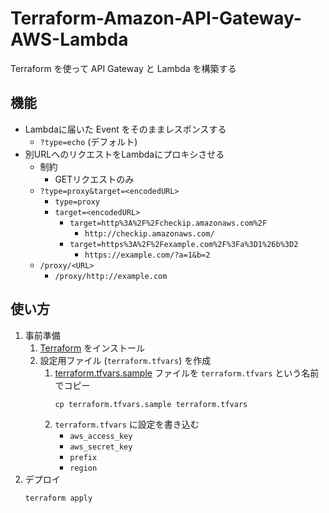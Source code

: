 # Terraform-Amazon-API-Gateway-AWS-Lambda
Terraform を使って API Gateway と Lambda を構築する

## 機能
- Lambdaに届いた Event をそのままレスポンスする
	- `?type=echo` (デフォルト)
- 別URLへのリクエストをLambdaにプロキシさせる
	- 制約
		- GETリクエストのみ
	- `?type=proxy&target=<encodedURL>`
		- `type=proxy`
		- `target=<encodedURL>`
			- `target=http%3A%2F%2Fcheckip.amazonaws.com%2F`
				- `http://checkip.amazonaws.com/`
			- `target=https%3A%2F%2Fexample.com%2F%3Fa%3D1%26b%3D2`
				- `https://example.com/?a=1&b=2`
	- `/proxy/<URL>`
		- `/proxy/http://example.com`

## 使い方
1. 事前準備
	1. [Terraform](https://www.terraform.io/ "https://www.terraform.io/") をインストール
	1. 設定用ファイル (`terraform.tfvars`) を作成
		1. [terraform.tfvars.sample](./terraform.tfvars.sample) ファイルを `terraform.tfvars` という名前でコピー
			```
			cp terraform.tfvars.sample terraform.tfvars
			```
		1. `terraform.tfvars` に設定を書き込む
			* `aws_access_key`
			* `aws_secret_key`
			* `prefix`
			* `region`
1. デプロイ
	```
	terraform apply
	```
